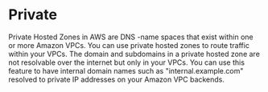# Private

Private Hosted Zones in AWS are DNS -name spaces that exist within one or more Amazon VPCs. You can use private hosted zones to route traffic within your VPCs. The domain and subdomains in a private hosted zone are not resolvable over the internet but only in your VPCs. You can use this feature to have internal domain names such as "internal.example.com" resolved to private IP addresses on your Amazon VPC backends.